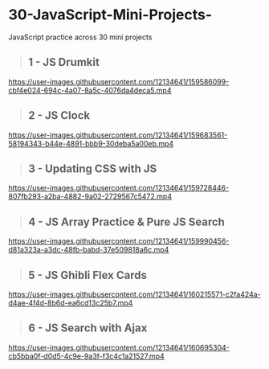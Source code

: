 # 30-JavaScript-Mini-Projects-
JavaScript practice across 30 mini projects

>## 1 - JS Drumkit
https://user-images.githubusercontent.com/12134641/159586099-cbf4e024-694c-4a07-8a5c-4076da4deca5.mp4
>## 2 - JS Clock
https://user-images.githubusercontent.com/12134641/159683561-58194343-b44e-4891-bbb9-30deba5a00eb.mp4
>## 3 - Updating CSS with JS
https://user-images.githubusercontent.com/12134641/159728446-807fb293-a2ba-4882-9a02-2729567c5472.mp4
>## 4 - JS Array Practice & Pure JS Search
https://user-images.githubusercontent.com/12134641/159990456-d81a323a-a3dc-48fb-babd-37e509818a6c.mp4
>## 5 - JS Ghibli Flex Cards
https://user-images.githubusercontent.com/12134641/160215571-c2fa424a-d4ae-4f4d-8b6d-ea6cd13c25b7.mp4
>## 6 - JS Search with Ajax
https://user-images.githubusercontent.com/12134641/160695304-cb5bba0f-d0d5-4c9e-9a3f-f3c4c1a21527.mp4

